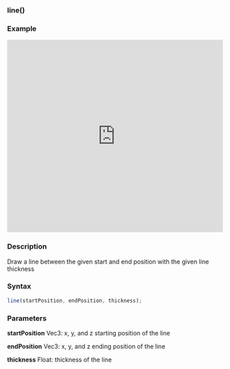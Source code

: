 ### line()

### Example

<iframe width="100%" height="450px" src="https://shaderpark.netlify.com/sculpture/-LguKbv-eG-uzde919UQ?example=true&embed=true" frameborder="0"></iframe>

### Description
Draw a line between the given start and end position with the given line thickness

### Syntax
```js
line(startPosition, endPosition, thickness);
```

### Parameters
**startPosition** Vec3: x, y, and z starting position of the line

**endPosition** Vec3: x, y, and z ending position of the line

**thickness** Float: thickness of the line